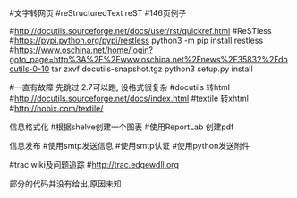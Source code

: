 #文字转网页
#reStructuredText   reST
#146页例子

#http://docutils.sourceforge.net/docs/user/rst/quickref.html
#ReSTless
#https://pypi.python.org/pypi/restless
python3 -m pip install restless
#https://www.oschina.net/home/login?goto_page=http%3A%2F%2Fwww.oschina.net%2Fnews%2F35832%2Fdocutils-0-10
tar zxvf docutils-snapshot.tgz
python3 setup.py install

#一直有故障 先跳过 2.7可以跑, 设格式很复杂
#docutils   转html
#http://docutils.sourceforge.net/docs/index.html
#textile    转xhtml    
#http://hobix.com/textile/

信息格式化
#根据shelve创建一个图表
#使用ReportLab 创建pdf

信息发布
#使用smtp发送信息
#使用smtp认证
#使用python发送附件

#trac wiki及问题追踪
#http://trac.edgewdll.org


部分的代码并没有给出,原因未知